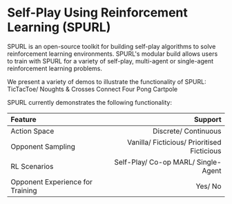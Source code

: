 # Self-Play Using Reinforcement Learning (SPURL)
SPURL is an open-source toolkit for building self-play algorithms to solve reinforcement learning environments. SPURL's modular build allows users to train with SPURL for a variety of self-play, multi-agent or single-agent reinforcement learning problems.

We present a variety of demos to illustrate the functionality of SPURL:
TicTacToe/ Noughts & Crosses
Connect Four
Pong
Cartpole

SPURL currently demonstrates the following functionality:

| Feature      | Support |
| :---        |    ---:   |
| Action Space | Discrete/ Continuous |
| Opponent Sampling | Vanilla/ Ficticious/ Prioritised Ficticious |
| RL Scenarios | Self-Play/ Co-op MARL/ Single-Agent |
| Opponent Experience for Training | Yes/ No |
